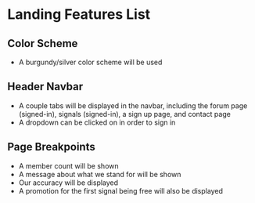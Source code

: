 # Landing Features List

## Color Scheme
* A burgundy/silver color scheme will be used 

## Header Navbar
* A couple tabs will be displayed in the navbar, including the forum page (signed-in), signals (signed-in), a sign up page, and contact page
* A dropdown can be clicked on in order to sign in

## Page Breakpoints
* A member count will be shown
* A message about what we stand for will be shown
* Our accuracy will be displayed
* A promotion for the first signal being free will also be displayed